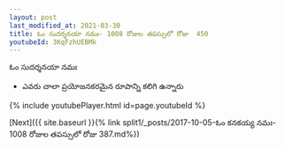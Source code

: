 ```yaml
---
layout: post
last_modified_at: 2021-03-30
title: ఓం సుదర్శనయా నమః- 1008 రోజుల తపస్సులో రోజు  450
youtubeId: 3KqFzhUEBMk
---
```

 
 
 ఓం సుదర్శనయా నమః  
 
 -  ఎవరు చాలా ప్రయోజనకరమైన రూపాన్ని కలిగి ఉన్నారు 
 
  
 
  
 
 
 
 
 
 


{% include youtubePlayer.html id=page.youtubeId %}
 
[Next]({{ site.baseurl }}{% link  split1/_posts/2017-10-05-ఓం కనకయ్య నమః- 1008 రోజుల తపస్సులో రోజు  387.md%})
 
